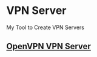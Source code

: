 # VPN Server

My Tool to Create VPN Servers

## [OpenVPN VPN Server](/technology/openvpn/README.md)
